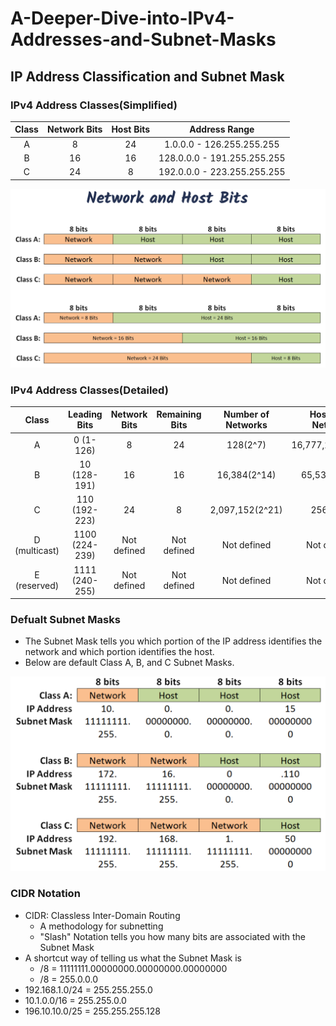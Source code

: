 # A-Deeper-Dive-into-IPv4-Addresses-and-Subnet-Masks

## IP Address Classification and Subnet Mask

### IPv4 Address Classes(Simplified)

| Class | Network Bits | Host Bits |        Address Range        |
| :---: | :----------: | :-------: | :-------------------------: |
|   A   |      8       |    24     |  1.0.0.0 - 126.255.255.255  |
|   B   |      16      |    16     | 128.0.0.0 - 191.255.255.255 |
|   C   |      24      |     8     | 192.0.0.0 - 223.255.255.255 |

![Network and Host Bits Image](Network-and-Host-Bits.png)

### IPv4 Address Classes(Detailed)

|     Class     |  Leading Bits  | Network Bits | Remaining Bits | Number of Networks | Hosts Per Network | Defualt Subnet Mask |
| :-----------: | :------------: | :----------: | :------------: | :----------------: | :---------------: | :-----------------: |
|       A       |   0 (1-126)    |      8       |       24       |      128(2^7)      | 16,777,216(2^24)  |      255.0.0.0      |
|       B       |  10 (128-191)  |      16      |       16       |    16,384(2^14)    |   65,536(2^16)    |     255.255.0.0     |
|       C       | 110 (192-223)  |      24      |       8        |  2,097,152(2^21)   |     256(2^8)      |    255.255.255.0    |
| D (multicast) | 1100 (224-239) | Not defined  |  Not defined   |    Not defined     |    Not defined    |     Not defined     |
| E (reserved)  | 1111 (240-255) | Not defined  |  Not defined   |    Not defined     |    Not defined    |     Not defined     |

### Defualt Subnet Masks

- The Subnet Mask tells you which portion of the IP address identifies the network and which portion identifies the host.
- Below are default Class A, B, and C Subnet Masks.

![Default-Subnet-Masks Image](Default-Subnet-Masks.png)

### CIDR Notation

- CIDR: Classless Inter-Domain Routing
  - A methodology for subnetting
  - "Slash" Notation tells you how many bits are associated with the Subnet Mask
- A shortcut way of telling us what the Subnet Mask is
  - /8 = 11111111.00000000.00000000.00000000
  - /8 = 255.0.0.0
- 192.168.1.0/24 = 255.255.255.0
- 10.1.0.0/16 = 255.255.0.0
- 196.10.10.0/25 = 255.255.255.128
